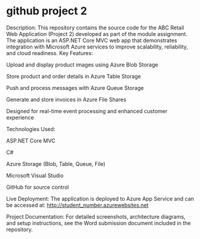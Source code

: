 # github project 2
Description:
This repository contains the source code for the ABC Retail Web Application (Project 2) developed as part of the module assignment. The application is an ASP.NET Core MVC web app that demonstrates integration with Microsoft Azure services to improve scalability, reliability, and cloud readiness.
Key Features:

Upload and display product images using Azure Blob Storage

Store product and order details in Azure Table Storage

Push and process messages with Azure Queue Storage

Generate and store invoices in Azure File Shares

Designed for real-time event processing and enhanced customer experience

Technologies Used:

ASP.NET Core MVC

C#

Azure Storage (Blob, Table, Queue, File)

Microsoft Visual Studio

GitHub for source control

Live Deployment:
The application is deployed to Azure App Service and can be accessed at:
http://student_number.azurewebsites.net

Project Documentation:
For detailed screenshots, architecture diagrams, and setup instructions, see the Word submission document included in the repository.
